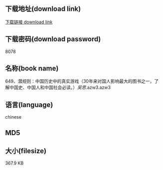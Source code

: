 ## 下载地址(download link)
[下载链接 download link](https://tutu365.netlify.app/?s=649%E3%80%81%E6%BD%9C%E8%A7%84%E5%88%99%EF%BC%9A%E4%B8%AD%E5%9B%BD%E5%8E%86%E5%8F%B2%E4%B8%AD%E7%9A%84%E7%9C%9F%E5%AE%9E%E6%B8%B8%E6%88%8F%EF%BC%8830%E5%B9%B4%E6%9D%A5%E5%AF%B9%E5%9B%BD%E4%BA%BA%E5%BD%B1%E5%93%8D%E6%9C%80%E5%A4%A7%E7%9A%84%E5%9B%BE%E4%B9%A6%E4%B9%8B%E4%B8%80%EF%BC%8C%E4%BA%86%E8%A7%A3%E4%B8%AD%E5%9B%BD%E5%8F%B2%E3%80%81%E4%B8%AD%E5%9B%BD%E4%BA%BA%E5%92%8C%E4%B8%AD%E5%9B%BD%E7%A4%BE%E4%BC%9A%E5%BF%85%E8%AF%BB%E3%80%82%EF%BC%89_%E5%90%B4%E6%80%9D_.azw3)

## 下载密码(download password)
8078

## 名称(book name)
649、潜规则：中国历史中的真实游戏（30年来对国人影响最大的图书之一，了解中国史、中国人和中国社会必读。）_吴思_.azw3.azw3

## 语言(language)
chinese

## MD5


## 大小(filesize)
367.9 KB
